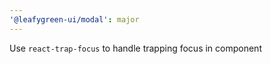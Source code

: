 ```yaml
---
'@leafygreen-ui/modal': major
---
```


Use `react-trap-focus` to handle trapping focus in component
